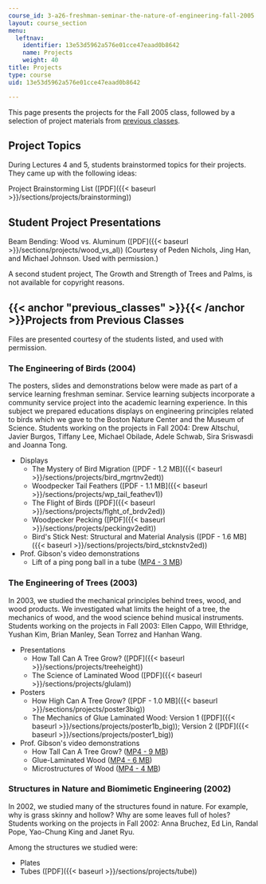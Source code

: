 ```yaml
---
course_id: 3-a26-freshman-seminar-the-nature-of-engineering-fall-2005
layout: course_section
menu:
  leftnav:
    identifier: 13e53d5962a576e01cce47eaad0b8642
    name: Projects
    weight: 40
title: Projects
type: course
uid: 13e53d5962a576e01cce47eaad0b8642

---
```


This page presents the projects for the Fall 2005 class, followed by a selection of project materials from [previous classes](#previous_classes).

Project Topics
--------------

During Lectures 4 and 5, students brainstormed topics for their projects. They came up with the following ideas:

Project Brainstorming List ([PDF]({{< baseurl >}}/sections/projects/brainstorming))

Student Project Presentations
-----------------------------

Beam Bending: Wood vs. Aluminum ([PDF]({{< baseurl >}}/sections/projects/wood_vs_al)) (Courtesy of Peden Nichols, Jing Han, and Michael Johnson. Used with permission.)

A second student project, The Growth and Strength of Trees and Palms, is not available for copyright reasons.

{{< anchor "previous_classes" >}}{{< /anchor >}}Projects from Previous Classes
------------------------------------------------------------------------------

Files are presented courtesy of the students listed, and used with permission.

### The Engineering of Birds (2004)

The posters, slides and demonstrations below were made as part of a service learning freshman seminar. Service learning subjects incorporate a community service project into the academic learning experience. In this subject we prepared educations displays on engineering principles related to birds which we gave to the Boston Nature Center and the Museum of Science. Students working on the projects in Fall 2004: Drew Altschul, Javier Burgos, Tiffany Lee, Michael Obilade, Adele Schwab, Sira Sriswasdi and Joanna Tong.

*   Displays
    *   The Mystery of Bird Migration ([PDF - 1.2 MB]({{< baseurl >}}/sections/projects/bird_mgrtnv2edt))
    *   Woodpecker Tail Feathers ([PDF - 1.1 MB]({{< baseurl >}}/sections/projects/wp_tail_feathev1))
    *   The Flight of Birds ([PDF]({{< baseurl >}}/sections/projects/flght_of_brdv2ed))
    *   Woodpecker Pecking ([PDF]({{< baseurl >}}/sections/projects/peckingv2edit))
    *   Bird's Stick Nest: Structural and Material Analysis ([PDF - 1.6 MB]({{< baseurl >}}/sections/projects/bird_stcknstv2ed))
*   Prof. Gibson's video demonstrations
    *   Lift of a ping pong ball in a tube ([MP4 - 3 MB](http://www.archive.org/download/MIT3.A24F04/ocw-3.A24-gibson-demo-220k.mp4))

### The Engineering of Trees (2003)

In 2003, we studied the mechanical principles behind trees, wood, and wood products. We investigated what limits the height of a tree, the mechanics of wood, and the wood science behind musical instruments. Students working on the projects in Fall 2003: Ellen Cappo, Will Ethridge, Yushan Kim, Brian Manley, Sean Torrez and Hanhan Wang.

*   Presentations
    *   How Tall Can A Tree Grow? ([PDF]({{< baseurl >}}/sections/projects/treeheight))
    *   The Science of Laminated Wood ([PDF]({{< baseurl >}}/sections/projects/glulam))
*   Posters
    *   How High Can A Tree Grow? ([PDF - 1.0 MB]({{< baseurl >}}/sections/projects/poster3big))
    *   The Mechanics of Glue Laminated Wood: Version 1 ([PDF]({{< baseurl >}}/sections/projects/poster1b_big)); Version 2 ([PDF]({{< baseurl >}}/sections/projects/poster1_big))
*   Prof. Gibson's video demonstrations
    *   How Tall Can A Tree Grow? ([MP4 - 9 MB](http://www.archive.org/download/MIT3.A24F04/ocw-3.A24_one-220k.mp4))
    *   Glue-Laminated Wood ([MP4 - 6 MB](http://www.archive.org/download/MIT3.A24F04/ocw-3.A24_two-220k.mp4))
    *   Microstructures of Wood ([MP4 - 4 MB](http://www.archive.org/download/MIT3.A24F04/ocw-3.A24_three-220k.mp4))

### Structures in Nature and Biomimetic Engineering (2002)

In 2002, we studied many of the structures found in nature. For example, why is grass skinny and hollow? Why are some leaves full of holes? Students working on the projects in Fall 2002: Anna Bruchez, Ed Lin, Randal Pope, Yao-Chung King and Janet Ryu.

Among the structures we studied were:

*   Plates
*   Tubes ([PDF]({{< baseurl >}}/sections/projects/tube))